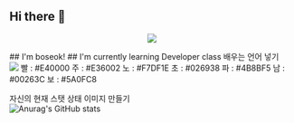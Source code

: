 ## Hi there 👋

<!--
**choiboseok/choiboseok** is a ✨ _special_ ✨ repository because its `README.md` (this file) appears on your GitHub profile.

Here are some ideas to get you started:

- 🔭 I’m currently working on ...
- 🌱 I’m currently learning ...
- 👯 I’m looking to collaborate on ...
- 🤔 I’m looking for help with ...
- 💬 Ask me about ...
- 📫 How to reach me: ...
- 😄 Pronouns: ...
- ⚡ Fun fact: ...
-->
<p align='center'>
    <img src="https://capsule-render.vercel.app/api?type=waving&color=auto&height=300&section=header&text=this place owner it's me&fontSize=90&animation=fadeIn&fontAlignY=38&desc=Decorate%20GitHub%20Profile%20or%20any%20Repo%20like%20me!&descAlignY=51&descAlign=62"/>
</p>
## I'm boseok!
## I'm currently learning Developer class
배우는 언어 넣기<br>
  <img src="https://img.shields.io/badge/JAVA-#E40000?style=for-the-badge&logo=java&logoColor=white">
  빨 : #E40000
  주 : #E36002
  노 : #F7DF1E
  초 : #026938
  파 : #4B8BF5
  남 : #00263C
  보 : #5A0FC8


자신의 현재 스탯 상태 이미지 만들기
<br>
![Anurag's GitHub stats](https://github-readme-stats.vercel.app/api?username=choiboseok&show_icons=true&theme=dracula)
